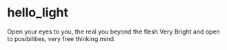 # hello_light
Open your eyes to you, the real you beyond the flesh 
Very Bright and open to posibilities, very free thinking mind. 
